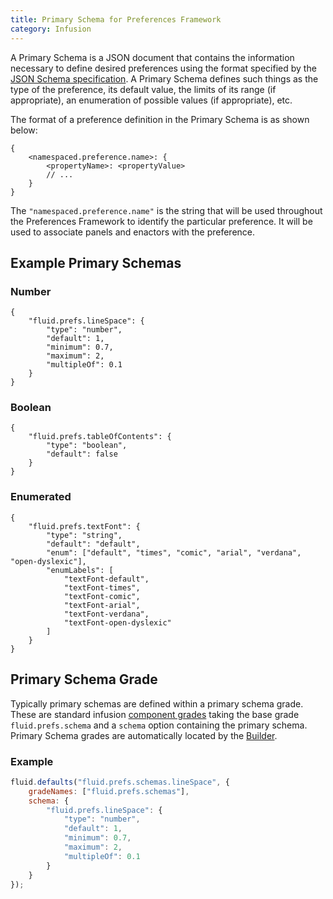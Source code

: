 ```yaml
---
title: Primary Schema for Preferences Framework
category: Infusion
---
```


A Primary Schema is a JSON document that contains the information necessary to define desired preferences using the
format specified by the [JSON Schema specification](https://json-schema.org/docs). A Primary Schema defines
such things as the type of the preference, its default value, the limits of its range (if appropriate), an enumeration
of possible values (if appropriate), etc.

The format of a preference definition in the Primary Schema is as shown below:

```snippet
{
    <namespaced.preference.name>: {
        <propertyName>: <propertyValue>
        // ...
    }
}
```

The `"namespaced.preference.name"` is the string that will be used throughout the Preferences Framework to identify the
particular preference. It will be used to associate panels and enactors with the preference.

## Example Primary Schemas

### Number

```JSON5
{
    "fluid.prefs.lineSpace": {
        "type": "number",
        "default": 1,
        "minimum": 0.7,
        "maximum": 2,
        "multipleOf": 0.1
    }
}
```

### Boolean

```JSON5
{
    "fluid.prefs.tableOfContents": {
        "type": "boolean",
        "default": false
    }
}
```

### Enumerated

```JSON5
{
    "fluid.prefs.textFont": {
        "type": "string",
        "default": "default",
        "enum": ["default", "times", "comic", "arial", "verdana", "open-dyslexic"],
        "enumLabels": [
            "textFont-default",
            "textFont-times",
            "textFont-comic",
            "textFont-arial",
            "textFont-verdana",
            "textFont-open-dyslexic"
        ]
    }
}
```

## Primary Schema Grade

Typically primary schemas are defined within a primary schema grade. These are standard infusion
[component grades](ComponentGrades.md) taking the base grade `fluid.prefs.schema` and a `schema` option containing the
primary schema. Primary Schema grades are automatically located by the [Builder](Builder.md).

### Example

```JavaScript
fluid.defaults("fluid.prefs.schemas.lineSpace", {
    gradeNames: ["fluid.prefs.schemas"],
    schema: {
        "fluid.prefs.lineSpace": {
            "type": "number",
            "default": 1,
            "minimum": 0.7,
            "maximum": 2,
            "multipleOf": 0.1
        }
    }
});
```

